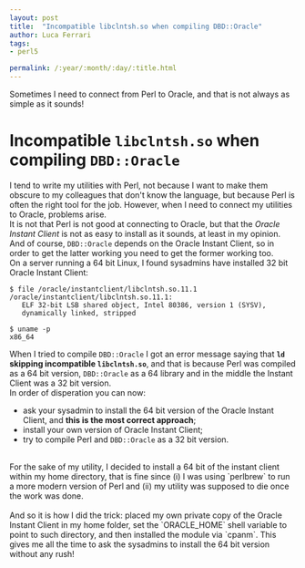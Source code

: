 ```yaml
---
layout: post
title:  "Incompatible libclntsh.so when compiling DBD::Oracle"
author: Luca Ferrari
tags:
- perl5

permalink: /:year/:month/:day/:title.html
---
```

Sometimes I need to connect from Perl to Oracle, and that is not always as simple as it sounds!

# Incompatible `libclntsh.so` when compiling `DBD::Oracle`

I tend to write my utilities with Perl, not because I want to make them obscure to my colleagues that don't know the language, but because Perl is often the right tool for the job. However, when I need to connect my utilities to Oracle, problems arise. 
<br/>
It is not that Perl is not good at connecting to Oracle, but that the *Oracle Instant Client* is not as easy to install as it sounds, at least in my opinion. And of course, `DBD::Oracle` depends on the Oracle Instant Client, so in order to get the latter working you need to get the former working too.
<br/>
On a server running a 64 bit Linux, I found sysadmins have installed 32 bit Oracle Instant Client:

```shell
$ file /oracle/instantclient/libclntsh.so.11.1
/oracle/instantclient/libclntsh.so.11.1: 
   ELF 32-bit LSB shared object, Intel 80386, version 1 (SYSV), 
   dynamically linked, stripped

$ uname -p
x86_64
```

When I tried to compile `DBD::Oracle` I got an error message saying that **`ld` skipping incompatible `libclntsh.so`**, and that is because Perl was compiled as a 64 bit version, `DBD::Oracle` as a 64 library and in the middle the Instant Client was a 32 bit version.
<br/>
In order of disperation you can now:
- ask your sysadmin to install the 64 bit version of the Oracle Instant Client, and **this is the most correct approach**;
- install your own version of Oracle Instant Client;
- try to compile Perl and `DBD::Oracle` as a 32 bit version.
<br/>
For the sake of my utility, I decided to install a 64 bit of the instant client within my home directory, that is fine since (i) I was using `perlbrew` to run a more modern version of Perl and (ii) my utility was supposed to die once the work was done.
<br/>
<br/>
And so it is how I did the trick: placed my own private copy of the Oracle Instant Client in my home folder, set the `ORACLE_HOME` shell variable to point to such directory, and then installed the module via `cpanm`.
This gives me all the time to ask the sysadmins to install the 64 bit version without any rush!

